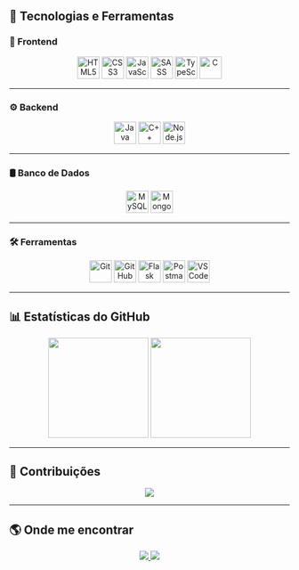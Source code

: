 
## 🚀 Tecnologias e Ferramentas  

### 🎨 Frontend  
<p align="center">
  <img src="https://cdn.jsdelivr.net/gh/devicons/devicon/icons/html5/html5-original.svg" height="40" alt="HTML5">
  <img src="https://cdn.jsdelivr.net/gh/devicons/devicon/icons/css3/css3-original.svg" height="40" alt="CSS3">
  <img src="https://cdn.jsdelivr.net/gh/devicons/devicon/icons/javascript/javascript-original.svg" height="40" alt="JavaScript">
  <img src="https://cdn.jsdelivr.net/gh/devicons/devicon/icons/sass/sass-original.svg" height="40" alt="SASS">
  <img src="https://cdn.jsdelivr.net/gh/devicons/devicon/icons/typescript/typescript-original.svg" height="40" alt="TypeScript">
  <img src="https://cdn.jsdelivr.net/gh/devicons/devicon/icons/c/c-original.svg" height="40" alt="C">
</p>

---

### ⚙️ Backend  
<p align="center">
  <img src="https://cdn.jsdelivr.net/gh/devicons/devicon/icons/java/java-original.svg" height="40" alt="Java">
  <img src="https://cdn.jsdelivr.net/gh/devicons/devicon/icons/cplusplus/cplusplus-original.svg" height="40" alt="C++">
  <img src="https://cdn.jsdelivr.net/gh/devicons/devicon/icons/nodejs/nodejs-original.svg" height="40" alt="Node.js">
</p>

---

### 🛢️ Banco de Dados  
<p align="center">
  <img src="https://cdn.jsdelivr.net/gh/devicons/devicon/icons/mysql/mysql-original.svg" height="40" alt="MySQL">
  <img src="https://cdn.jsdelivr.net/gh/devicons/devicon/icons/mongodb/mongodb-original.svg" height="40" alt="MongoDB">
</p>

---

### 🛠️ Ferramentas  
<p align="center">
  <img src="https://cdn.jsdelivr.net/gh/devicons/devicon/icons/git/git-original.svg" height="40" alt="Git">
  <img src="https://cdn.jsdelivr.net/gh/devicons/devicon/icons/github/github-original.svg" height="40" alt="GitHub">
  <img src="https://cdn.jsdelivr.net/gh/devicons/devicon/icons/flask/flask-original.svg" height="40" alt="Flask">
  <img src="https://cdn.jsdelivr.net/gh/devicons/devicon/icons/postman/postman-original.svg" height="40" alt="Postman">
  <img src="https://cdn.jsdelivr.net/gh/devicons/devicon/icons/vscode/vscode-original.svg" height="40" alt="VS Code">
</p>

---

## 📊 Estatísticas do GitHub  
<p align="center">
  <img height="180em" src="https://github-readme-stats.vercel.app/api?username=JoaoOliveira2005&show_icons=true&theme=dracula&include_all_commits=true&count_private=true"/>
  <img height="180em" src="https://github-readme-stats.vercel.app/api/top-langs/?username=JoaoOliveira2005&layout=compact&langs_count=7&theme=dracula"/>
</p>

---

## 🐍 Contribuições  
<p align="center">
  <img src="https://github.com/JoaoOliveira2005/JoaoOliveira2005/blob/output/github-contribution-grid-snake.svg">
</p>

---

## 🌎 Onde me encontrar  
<p align="center">
  <a href="https://www.linkedin.com/in/seu-linkedin" target="_blank">
    <img src="https://img.shields.io/badge/-LinkedIn-%230077B5?style=for-the-badge&logo=linkedin&logoColor=white">
  </a>
  <a href="mailto:seu-email@gmail.com">
    <img src="https://img.shields.io/badge/-Email-D14836?style=for-the-badge&logo=gmail&logoColor=white">
  </a>
</p>

